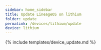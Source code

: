 ```yaml
---
sidebar: home_sidebar
title: Update LineageOS on lithium
folder: update
permalink: /devices/lithium/update
device: lithium
---
```

{% include templates/device_update.md %}
